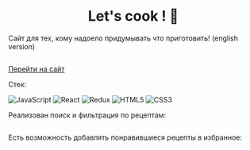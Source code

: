 <h1 align="center">Let's cook ! 🍳</h1>

Сайт для тех, кому надоело придумывать что приготовить! (english version)

<div align="center"><img src="https://github.com/aRusakova/let-s-cook/blob/master/public/img/Снимок%20экрана%202022-06-12%20в%2018.43.07.png" alt=""></div>

[Перейти на сайт](https://mighty-thicket-89254.herokuapp.com)

Стек:

![JavaScript](https://img.shields.io/badge/javascript-%23323330.svg?style=for-the-badge&logo=javascript&logoColor=%23F7DF1E)
![React](https://img.shields.io/badge/react-%2320232a.svg?style=for-the-badge&logo=react&logoColor=%2361DAFB)
![Redux](https://img.shields.io/badge/redux-%23593d88.svg?style=for-the-badge&logo=redux&logoColor=white)
![HTML5](https://img.shields.io/badge/html5-%23E34F26.svg?style=for-the-badge&logo=html5&logoColor=white)
![CSS3](https://img.shields.io/badge/css3-%231572B6.svg?style=for-the-badge&logo=css3&logoColor=white)

Реализован поиск и фильтрация по рецептам:

<img src="https://github.com/aRusakova/let-s-cook/blob/master/public/img/Снимок%20экрана%202022-06-12%20в%2018.45.06.png" alt="">
 
Есть возможность добавлять понравившиеся рецепты в избранное:

<img src="https://github.com/aRusakova/let-s-cook/blob/master/public/img/Снимок%20экрана%202022-06-12%20в%2018.47.04.png" alt="">


